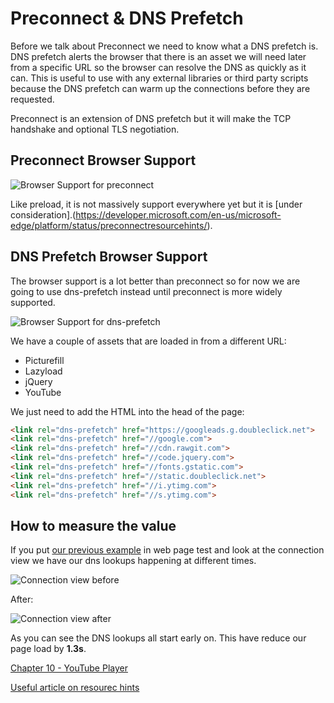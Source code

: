 # Preconnect & DNS Prefetch

Before we talk about Preconnect we need to know what a DNS prefetch is. DNS prefetch alerts the browser that there is an asset we will need later from a specific URL so the browser can resolve the DNS as quickly as it can. This is useful to use with any external libraries or third party scripts because the DNS prefetch can warm up the connections before they are requested.

Preconnect is an extension of DNS prefetch but it will make the TCP handshake and optional TLS negotiation.

## Preconnect Browser Support
![Browser Support for preconnect](https://raw.githubusercontent.com/code-mattclaffey/performance-kit/master/08-preconnect-dns-prefetch/screenshots/preconnect.png)

Like preload, it is not massively support everywhere yet but it is [under consideration].(https://developer.microsoft.com/en-us/microsoft-edge/platform/status/preconnectresourcehints/).

## DNS Prefetch Browser Support

The browser support is a lot better than preconnect so for now we are going to use dns-prefetch instead until preconnect is more widely supported.

![Browser Support for dns-prefetch](https://raw.githubusercontent.com/code-mattclaffey/performance-kit/master/08-preconnect-dns-prefetch/screenshots/dns-prefetch.png)

We have a couple of assets that are loaded in from a different URL:

- Picturefill
- Lazyload
- jQuery
- YouTube

We just need to add the HTML into the head of the page:

```html
<link rel="dns-prefetch" href="https://googleads.g.doubleclick.net">
<link rel="dns-prefetch" href="//google.com">
<link rel="dns-prefetch" href="//cdn.rawgit.com">
<link rel="dns-prefetch" href="//code.jquery.com">
<link rel="dns-prefetch" href="//fonts.gstatic.com">
<link rel="dns-prefetch" href="//static.doubleclick.net">
<link rel="dns-prefetch" href="//i.ytimg.com">
<link rel="dns-prefetch" href="//s.ytimg.com">
```

## How to measure the value

If you put [our previous example](http://performance-kit.surge.sh/08/after.html) in web page test and look at the connection view we have our dns lookups happening at different times.

![Connection view before](https://raw.githubusercontent.com/code-mattclaffey/performance-kit/master/08-preconnect-dns-prefetch/screenshots/connection-view-before.png)

After:

![Connection view after](https://raw.githubusercontent.com/code-mattclaffey/performance-kit/master/08-preconnect-dns-prefetch/screenshots/connection-view-after.png)

As you can see the DNS lookups all start early on. This have reduce our page load by **1.3s**.

[Chapter 10 - YouTube Player](https://github.com/code-mattclaffey/performance-kit/tree/master/09-youtube-player/readme.md)


[Useful article on resourec hints](https://www.keycdn.com/blog/resource-hints/)

